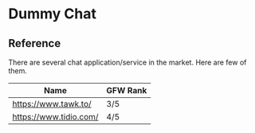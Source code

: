 # Dummy Chat

## Reference

There are several chat application/service in the market.
Here are few of them.

| Name | GFW Rank |
| --- | --- |
| https://www.tawk.to/ | 3/5 |
| https://www.tidio.com/ | 4/5 |
